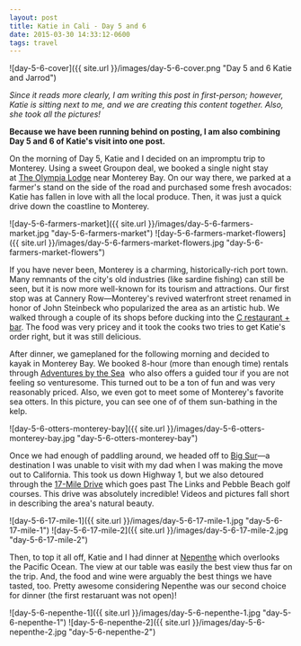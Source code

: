 ```yaml
---
layout: post
title: Katie in Cali - Day 5 and 6
date: 2015-03-30 14:33:12-0600
tags: travel
---
```


![day-5-6-cover]({{ site.url }}/images/day-5-6-cover.png "Day 5 and 6 Katie and Jarrod")

*Since it reads more clearly, I am writing this post in first-person; however, Katie is sitting next to me, and we are creating this content together. Also, she took all the pictures!*

**Because we have been running behind on posting, I am also combining Day 5 and 6 of Katie's visit into one post.**

On the morning of Day 5, Katie and I decided on an impromptu trip to Monterey. Using a sweet Groupon deal, we booked a single night stay at [The Olympia Lodge](http://www.theolympialodge.com/) near Monterey Bay. On our way there, we parked at a farmer's stand on the side of the road and purchased some fresh avocados: Katie has fallen in love with all the local produce. Then, it was just a quick drive down the coastline to Monterey.

![day-5-6-farmers-market]({{ site.url }}/images/day-5-6-farmers-market.jpg "day-5-6-farmers-market")
![day-5-6-farmers-market-flowers]({{ site.url }}/images/day-5-6-farmers-market-flowers.jpg "day-5-6-farmers-market-flowers")

If you have never been, Monterey is a charming, historically-rich port town. Many remnants of the city's old industries (like sardine fishing) can still be seen, but it is now more well-known for its tourism and attractions. Our first stop was at Cannery Row—Monterey's revived waterfront street renamed in honor of John Steinbeck who popularized the area as an artistic hub. We walked through a couple of its shops before ducking into the [C restaurant + bar](http://www.thecrestaurant-monterey.com/). The food was very pricey and it took the cooks two tries to get Katie's order right, but it was still delicious.

After dinner, we gameplaned for the following morning and decided to kayak in Monterey Bay. We booked 8-hour (more than enough time) rentals through [Adventures by the Sea](http://adventuresbythesea.com/)  who also offers a guided tour if you are not feeling so venturesome. This turned out to be a ton of fun and was very reasonably priced. Also, we even got to meet some of Monterey's favorite sea otters. In this picture, you can see one of of them sun-bathing in the kelp.

![day-5-6-otters-monterey-bay]({{ site.url }}/images/day-5-6-otters-monterey-bay.jpg "day-5-6-otters-monterey-bay")

Once we had enough of paddling around, we headed off to [Big Sur](http://en.wikipedia.org/wiki/Big_Sur)—a destination I was unable to visit with my dad when I was making the move out to California. This took us down Highway 1, but we also detoured through the [17-Mile Drive](http://en.wikipedia.org/wiki/17-Mile_Drive) which goes past The Links and Pebble Beach golf courses. This drive was absolutely incredible! Videos and pictures fall short in describing the area's natural beauty.

![day-5-6-17-mile-1]({{ site.url }}/images/day-5-6-17-mile-1.jpg "day-5-6-17-mile-1")
![day-5-6-17-mile-2]({{ site.url }}/images/day-5-6-17-mile-2.jpg "day-5-6-17-mile-2")

Then, to top it all off, Katie and I had dinner at [Nepenthe](http://www.nepenthebigsur.com/) which overlooks the Pacific Ocean. The view at our table was easily the best view thus far on the trip. And, the food and wine were arguably the best things we have tasted, too. Pretty awesome considering Nepenthe was our second choice for dinner (the first restaruant was not open)!

![day-5-6-nepenthe-1]({{ site.url }}/images/day-5-6-nepenthe-1.jpg "day-5-6-nepenthe-1")
![day-5-6-nepenthe-2]({{ site.url }}/images/day-5-6-nepenthe-2.jpg "day-5-6-nepenthe-2")